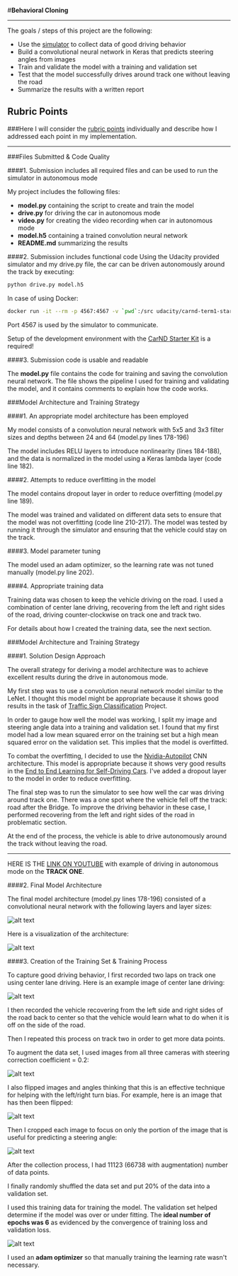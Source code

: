 #**Behavioral Cloning** 

---

The goals / steps of this project are the following:

* Use the [simulator](https://github.com/udacity/self-driving-car-sim) to collect data of good driving behavior
* Build a convolutional neural network in Keras that predicts steering angles from images
* Train and validate the model with a training and validation set
* Test that the model successfully drives around track one without leaving the road
* Summarize the results with a written report

[image1]: ./images/001.PNG "Center lane driving"
[image2]: ./images/002.PNG "Input from three cameras"
[image3]: ./images/003.PNG "Flipped images"
[image4]: ./images/004.PNG "Cropped images"
[image5]: ./images/005.PNG "Model architecture"
[image6]: ./images/006.PNG "Visualization of the architecture"
[image7]: ./images/007.PNG "Recovery Image"

## Rubric Points
###Here I will consider the [rubric points](https://review.udacity.com/#!/rubrics/432/view) individually and describe how I addressed each point in my implementation.  

---
###Files Submitted & Code Quality

####1. Submission includes all required files and can be used to run the simulator in autonomous mode

My project includes the following files:

* **model.py** containing the script to create and train the model
* **drive.py** for driving the car in autonomous mode
* **video.py** for creating the video recording when car in autonomous mode
* **model.h5** containing a trained convolution neural network 
* **README.md** summarizing the results

####2. Submission includes functional code
Using the Udacity provided simulator and my drive.py file, the car can be driven autonomously around the track by executing:

```sh
python drive.py model.h5
```

In case of using Docker:

```sh
docker run -it --rm -p 4567:4567 -v `pwd`:/src udacity/carnd-term1-starter-kit python drive.py model.h5
```

Port 4567 is used by the simulator to communicate.

Setup of the development environment with the [CarND Starter Kit](https://github.com/udacity/CarND-Term1-Starter-Kit) is a required!

####3. Submission code is usable and readable

The **model.py** file contains the code for training and saving the convolution neural network. The file shows the pipeline I used for training and validating the model, and it contains comments to explain how the code works.

###Model Architecture and Training Strategy

####1. An appropriate model architecture has been employed

My model consists of a convolution neural network with 5x5 and 3x3 filter sizes and depths between 24 and 64 (model.py lines 178-196) 

The model includes RELU layers to introduce nonlinearity (lines 184-188), and the data is normalized in the model using a Keras lambda layer (code line 182). 

####2. Attempts to reduce overfitting in the model

The model contains dropout layer in order to reduce overfitting (model.py line 189).

The model was trained and validated on different data sets to ensure that the model was not overfitting (code line 210-217). The model was tested by running it through the simulator and ensuring that the vehicle could stay on the track.

####3. Model parameter tuning

The model used an adam optimizer, so the learning rate was not tuned manually (model.py line 202).

####4. Appropriate training data

Training data was chosen to keep the vehicle driving on the road. I used a combination of center lane driving, recovering from the left and right sides of the road, driving counter-clockwise on track one and track two.

For details about how I created the training data, see the next section. 


###Model Architecture and Training Strategy

####1. Solution Design Approach

The overall strategy for deriving a model architecture was to achieve excellent results during the drive in autonomous mode.

My first step was to use a convolution neural network model similar to the LeNet. I thought this model might be appropriate because it shows good results in the task of [Traffic Sign Classification](https://github.com/olpotkin/CarND-Traffic-Sign-Classifier-Project) Project.

In order to gauge how well the model was working, I split my image and steering angle data into a training and validation set. I found that my first model had a low mean squared error on the training set but a high mean squared error on the validation set. This implies that the model is overfitted. 

To combat the overfitting, I decided to use the [Nvidia-Autopilot](https://github.com/0bserver07/Nvidia-Autopilot-Keras) CNN architecture. This model is appropriate because it shows very good results in the [End to End Learning for Self-Driving Cars](http://images.nvidia.com/content/tegra/automotive/images/2016/solutions/pdf/end-to-end-dl-using-px.pdf). I've added a dropout layer to the model in order to reduce overfitting.

The final step was to run the simulator to see how well the car was driving around track one. There was a one spot where the vehicle fell off the track: road after the Bridge. To improve the driving behavior in these case, I performed recovering from the left and right sides of the road in problematic section.

At the end of the process, the vehicle is able to drive autonomously around the track without leaving the road.

---

HERE IS THE [LINK ON YOUTUBE](https://www.youtube.com/watch?v=7-_1MnMiw1U) with example of driving in autonomous mode on the **TRACK ONE**.


####2. Final Model Architecture

The final model architecture (model.py lines 178-196) consisted of a convolutional neural network with the following layers and layer sizes:

![alt text][image5]

Here is a visualization of the architecture:

![alt text][image6]

####3. Creation of the Training Set & Training Process

To capture good driving behavior, I first recorded two laps on track one using center lane driving. Here is an example image of center lane driving:

![alt text][image1]

I then recorded the vehicle recovering from the left side and right sides of the road back to center so that the vehicle would learn what to do when it is off on the side of the road.

Then I repeated this process on track two in order to get more data points.

To augment the data set, I used images from all three cameras with steering correction coefficient = 0.2:

![alt text][image2]

I also flipped images and angles thinking that this is an effective technique for helping with the left/right turn bias. For example, here is an image that has then been flipped:

![alt text][image3]

Then I cropped each image to focus on only the portion of the image that is useful for predicting a steering angle:

![alt text][image4]


After the collection process, I had 11123 (66738 with augmentation) number of data points.


I finally randomly shuffled the data set and put 20% of the data into a validation set. 

I used this training data for training the model. The validation set helped determine if the model was over or under fitting. The **ideal number of epochs was 6** as evidenced by the convergence of training loss and validation loss. 

![alt text][image7]

I used an **adam optimizer** so that manually training the learning rate wasn't necessary.

